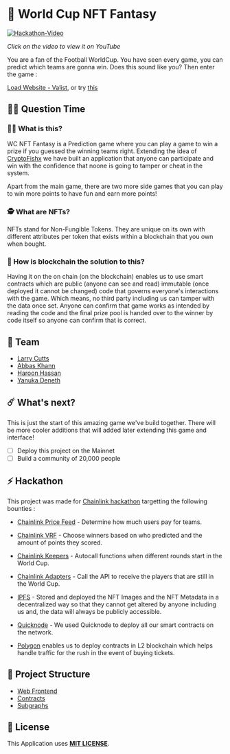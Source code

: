 # 🥳 World Cup NFT Fantasy

[![Hackathon-Video](https://media.giphy.com/media/FQMVedBETa0dVfCB7D/giphy.gif)](https://www.youtube.com/watch?v=MY-cvrlX3ao "Hackathon Video")

_Click on the video to view it on YouTube_

You are a fan of the Football WorldCup. You have seen every game, you can predict which teams are gonna win. Does this sound like you? Then enter the game :

[Load Website - Valist](#), or try [this](https://wc-nft-fantasy.vercel.app)

## 🤷‍♀️ Question Time

### 👨‍🔬 What is this?

WC NFT Fantasy is a Prediction game where you can play a game to win a prize if you guessed the winning teams right. Extending the idea of [CryptoFishx](https://twitter.com/cryptofishx/status/1572600038114873348?s=20&t=3Oq9kM_I6EdHV26yWCLSmg) we have built an application that anyone can participate and win with the confidence that noone is going to tamper or cheat in the system.

Apart from the main game, there are two more side games that you can play to win more points to have fun and earn more points!

### 🕵️ What are NFTs?

NFTs stand for Non-Fungible Tokens. They are unique on its own with different attributes per token that exists within a blockchain that you own when bought.

### 🤔 How is blockchain the solution to this?

Having it on the on chain (on the blockchain) enables us to use smart contracts which are public (anyone can see and read) immutable (once deployed it cannot be changed) code that governs everyone's interactions with the game. Which means, no third party including us can tamper with the data once set. Anyone can confirm that game works as intended by reading the code and the final prize pool is handed over to the winner by code itself so anyone can confirm that is correct.

## 👊 Team

- [Larry Cutts](https://github.com/ljcutts)
- [Abbas Khann](https://github.com/Abbas-Khann)
- [Haroon Hassan](https://github.com/Haroonrules)
- [Yanuka Deneth](https://github.com/yanukadeneth99)

## ☄️ What's next?

This is just the start of this amazing game we've build together. There will be more cooler additions that will added later extending this game and interface!

- [ ] Deploy this project on the Mainnet
- [ ] Build a community of 20,000 people

## ⚡ Hackathon

This project was made for [Chainlink hackathon](https://chain.link/hackathon) targetting the following bounties :

- [Chainlink Price Feed](https://docs.chain.link/data-feeds) - Determine how much users pay for teams.
- [Chainlink VRF](https://docs.chain.link/docs/vrf/v2/introduction/) - Choose winners based on who predicted and the amount of points they scored.
- [Chainlink Keepers](https://docs.chain.link/chainlink-automation/introduction) - Autocall functions when different rounds start in the World Cup.
- [Chainlink Adapters](https://docs.chain.link/any-api/introduction) - Call the API to receive the players that are still in the World Cup.

- [IPFS](https://ipfs.tech/) - Stored and deployed the NFT Images and the NFT Metadata in a decentralized way so that they cannot get altered by anyone including us and, the data will always be publicly accessible.

- [Quicknode](https://www.quicknode.com/) - We used Quicknode to deploy all our smart contracts on the network.

- [Polygon](https://polygon.technology/) enables us to deploy contracts in L2 blockchain which helps handle traffic for the rush in the event of buying tickets.

## 🔩 Project Structure

- [Web Frontend](/frontend)
- [Contracts](/backend)
- [Subgraphs](/subgraph)

## 🚫 License

This Application uses [**MIT LICENSE**](https://choosealicense.com/licenses/mit/).
